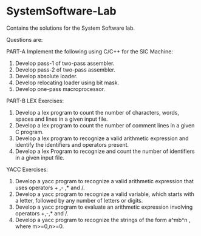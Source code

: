 # SystemSoftware-Lab

Contains the solutions for the System Software lab.

Questions are:

PART-A
Implement the following using C/C++ for the SIC Machine:
1. Develop pass-1 of two-pass assembler.
2. Develop pass-2 of two-pass assembler.
3. Develop absolute loader.
4. Develop relocating loader using bit mask.
5. Develop one-pass macroprocessor.


PART-B
LEX Exercises:
1. Develop a lex program to count the number of characters, words, spaces and lines in a given input file.
2. Develop a lex program to count the number of comment lines in a given C program.
3. Develop a lex program to recognize a valid arithmetic expression and identify the identifiers and operators
present.
4. Develop a lex Program to recognize and count the number of identifiers in a given input file.


YACC Exercises:
1. Develop a yacc program to recognize a valid arithmetic expression that uses operators + ,- ,* and /.
2. Develop a yacc program to recognize a valid variable, which starts with a letter, followed by any number of
letters or digits.
3. Develop a yacc program to evaluate an arithmetic expression involving operators +,-,* and /.
4. Develop a yacc program to recognize the strings of the form a^mb^n , where m>=0,n>=0.
